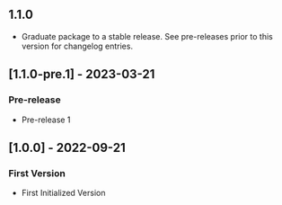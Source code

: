 ## 1.1.0

 - Graduate package to a stable release. See pre-releases prior to this version for changelog entries.

## [1.1.0-pre.1] - 2023-03-21

### Pre-release
- Pre-release 1

## [1.0.0] - 2022-09-21

### First Version
- First Initialized Version